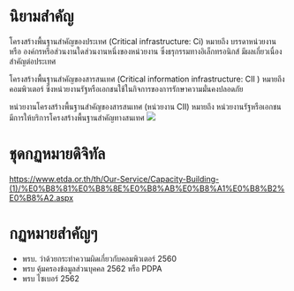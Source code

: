 

# นิยามสำคัญ


โครงสร้างพื้นฐานสำคัญของประเทศ (Critical infrastructure: Ci)
	หมายถึง บรรดาหน่วยงาน หรือ องค์กรหรือส่วนงานใดส่วนงานหนึ่งของหน่วยงาน ซึ่งธรุกรรมทางอิเล็กทรอนิกส์ มีผลเกี่ยวเนื่องสำคัญต่อประเทศ

โครงสร้างพื้นฐานสำคัญของสารสนเทศ (Critical information infrastructure: CII )
	หมายถึง คอมพิวเตอร์ ซึ่งหน่วยงานรัฐหรือเอกชนใช้ในกิจการของการรักษาความมั่นคงปลอดภัย

หน่วยงานโครงสร้างพื้นฐานสำคัญของสารสนเทศ (หน่วยงาน CII)
	หมายถึง หน่วยงานรัฐหรือเอกชน มีการให้บริการโครงสร้างพื้นฐานสำคัญทางสนเทศ
	![](Pasted%20image%2020240906182915.png)

# ชุดกฏหมายดิจิทัล
https://www.etda.or.th/th/Our-Service/Capacity-Building-(1)/%E0%B8%81%E0%B8%8E%E0%B8%AB%E0%B8%A1%E0%B8%B2%E0%B8%A2.aspx


# กฏหมายสำคัญๆ
- พรบ. ว่าด้วยกระทำความผิดเกี่ยวกับคอมพิวเตอร์ 2560
- พรบ คุ้มครองข้อมูลส่วนบุคคล 2562 หรือ PDPA
- พรบ ไซเบอร์ 2562